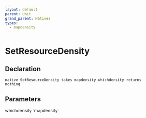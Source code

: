 ```yaml
---
layout: default
parent: Unit
grand_parent: Natives
types:
  - mapdensity
---
```


# SetResourceDensity

## Declaration

```
native SetResourceDensity takes mapdensity whichdensity returns nothing
```

## Parameters
<dl>
  <dt>whichdensity `mapdensity`</dt>
  <dd></dd>
</dl>